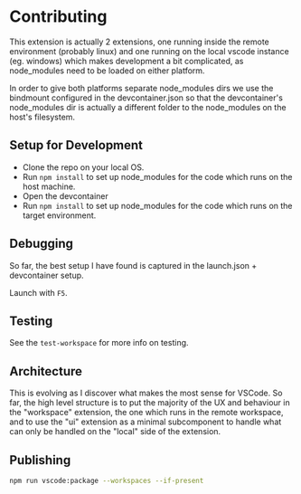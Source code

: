 # Contributing

This extension is actually 2 extensions, one running inside the remote environment (probably linux) and one running on the local vscode instance (eg. windows)
which makes development a bit complicated, as node_modules need to be loaded on either platform.

In order to give both platforms separate node_modules dirs we use the bindmount configured in the devcontainer.json so that the devcontainer's node_modules dir
is actually a different folder to the node_modules on the host's filesystem.

## Setup for Development

- Clone the repo on your local OS.
- Run `npm install` to set up node_modules for the code which runs on the host machine.
- Open the devcontainer
- Run `npm install` to set up node_modules for the code which runs on the target environment.

## Debugging

So far, the best setup I have found is captured in the launch.json + devcontainer setup.

Launch with `F5`.

## Testing

See the `test-workspace` for more info on testing.

## Architecture

This is evolving as I discover what makes the most sense for VSCode.
So far, the high level structure is to put the majority of the UX and behaviour in the "workspace" extension, the one which runs in the remote workspace, and to use the "ui" extension as a minimal subcomponent to handle what can only be handled on the "local" side of the extension.

## Publishing

```bash
npm run vscode:package --workspaces --if-present
```
